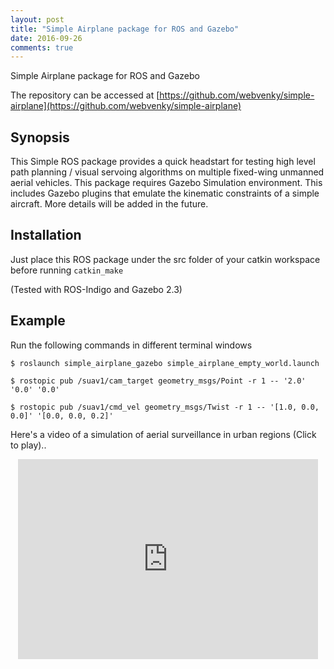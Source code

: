 ```yaml
---
layout: post
title: "Simple Airplane package for ROS and Gazebo"
date: 2016-09-26
comments: true
---
```


Simple Airplane package for ROS and Gazebo

The repository can be accessed at [https://github.com/webvenky/simple-airplane](https://github.com/webvenky/simple-airplane)

## Synopsis

This Simple ROS package provides a quick headstart for testing high level path planning / visual servoing algorithms on multiple fixed-wing unmanned aerial vehicles. This package requires Gazebo Simulation environment.
This includes Gazebo plugins that emulate the kinematic constraints of a simple aircraft.
More details will be added in the future. 

## Installation

Just place this ROS package under the src folder of your catkin workspace before running `catkin_make`

(Tested with ROS-Indigo and Gazebo 2.3)

## Example

Run the following commands in different terminal windows

```$ roslaunch simple_airplane_gazebo simple_airplane_empty_world.launch```

```$ rostopic pub /suav1/cam_target geometry_msgs/Point -r 1 -- '2.0' '0.0' '0.0'```

```$ rostopic pub /suav1/cmd_vel geometry_msgs/Twist -r 1 -- '[1.0, 0.0, 0.0]' '[0.0, 0.0, 0.2]'```

Here's a video of a simulation of aerial surveillance in urban regions  (Click to play)..

<!--[![Simulation of UAV surveillance with ROS and Gazebo](http://img.youtube.com/vi/W2Pnz9mk2l8/0.jpg)](https://youtu.be/W2Pnz9mk2l8 "Simulation of UAV surveillance with ROS and Gazebo")    -->

<div id="outer" style="width:100%; margin:0 auto;text-align:center">  
  <iframe width="480" height="320" src="http://www.youtube.com/embed/W2Pnz9mk2l8" frameborder="0" allowfullscreen></iframe>
</div>



